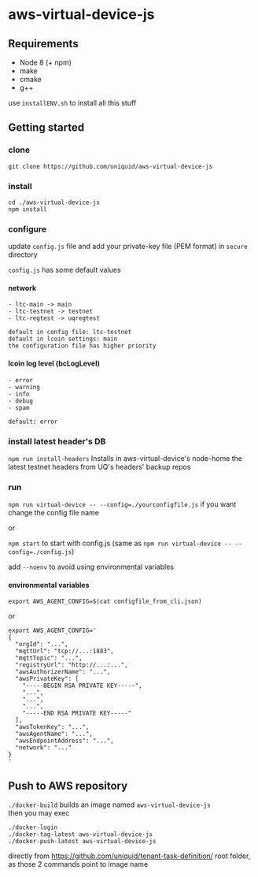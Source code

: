 # aws-virtual-device-js 

## Requirements  
- Node 8 (+ npm)
- make
- cmake
- g++

use `installENV.sh` to install all this stuff

## Getting started
### clone
`git clone https://github.com/uniquid/aws-virtual-device-js`

### install
```
cd ./aws-virtual-device-js
npm install
```

### configure
update `config.js` file and add your private-key file (PEM format) in `secure` directory

`config.js` has some default values

#### network
```
- ltc-main -> main
- ltc-testnet -> testnet
- ltc-regtest -> uqregtest

default in config file: ltc-testnet
default in lcoin settings: main
the configuration file has higher priority
```
#### lcoin log level (bcLogLevel)
```
- error
- warning
- info
- debug
- spam

default: error 
```

### install latest header's DB
`npm run install-headers` Installs in aws-virtual-device's node-home the latest testnet headers from UQ's headers' backup repos

### run
`npm run virtual-device -- --config=./yourconfigfile.js` if you want change the config file name

or

`npm start` to start with config.js (same as `npm run virtual-device -- --config=./config.js`)

add `--noenv` to avoid using environmental variables

#### environmental variables
```
export AWS_AGENT_CONFIG=$(cat configfile_from_cli.json)
```
or

```
export AWS_AGENT_CONFIG='
{
  "orgId": "...",
  "mqttUrl": "tcp://...:1883",
  "mqttTopic": "...",
  "registryUrl": "http://...:...",
  "awsAuthorizerName": "...",
  "awsPrivateKey": [
    "-----BEGIN RSA PRIVATE KEY-----",
    "...",
    "...",
    "...",
    "-----END RSA PRIVATE KEY-----"
  ],
  "awsTokenKey": "...",
  "awsAgentName": "...",
  "awsEndpointAddress": "...",
  "network": "..."
}
'
```

## Push to AWS repository    
`./docker-build` builds an image named `aws-virtual-device-js`    
then you may exec    

```
./docker-login
./docker-tag-latest aws-virtual-device-js
./docker-push-latest aws-virtual-device-js
```

directly from https://github.com/uniquid/tenant-task-definition/ root folder, 
as those 2 commands point to image name    

